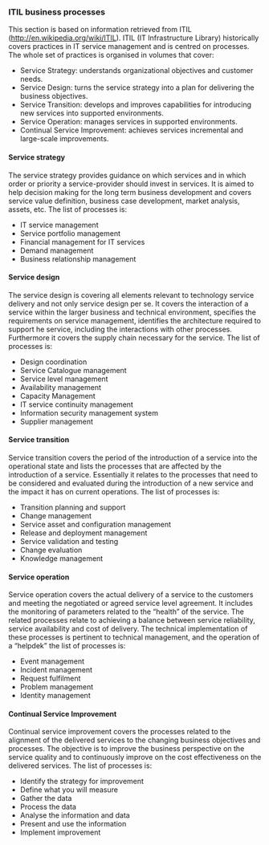 ### ITIL business processes

This section is based on information retrieved from ITIL (http://en.wikipedia.org/wiki/ITIL). 
ITIL (IT Infrastructure Library) historically covers practices in IT service management and is centred on processes. The whole set of practices is organised in volumes that cover:
*	Service Strategy: understands organizational objectives and customer needs.
*	Service Design: turns the service strategy into a plan for delivering the business objectives.
*	Service Transition: develops and improves capabilities for introducing new services into supported environments.
*	Service Operation: manages services in supported environments.
*	Continual Service Improvement: achieves services incremental and large-scale improvements.
#### Service strategy
The service strategy provides guidance on which services and in which order or priority a service-provider should invest in services. It is aimed to help decision making for the long term business development and covers service value definition, business case development, market analysis, assets, etc. The list of processes is:
*	IT service management
*	Service portfolio management
*	Financial management for IT services
*	Demand management
*	Business relationship management
#### Service design
The service design is covering all elements relevant to technology service delivery and not only service design per se. It covers the interaction of a service within the larger business and technical environment, specifies the requirements on service management, identifies the architecture required to support he service, including the interactions with other processes. Furthermore it covers the supply chain necessary for the service. The list of processes is:
*	Design coordination
*	Service Catalogue management
*	Service level management
*	Availability management
*	Capacity Management
*	IT service continuity management
*	Information security management system
*	Supplier management
#### Service transition
Service transition covers the period of the introduction of a service into the operational state and lists the processes that are affected by the introduction of a service. Essentially it relates to the processes that need to be considered and evaluated during the introduction of a new service and the impact it has on current operations. The list of processes is:
*	Transition planning and support
*	Change management
*	Service asset and configuration management
*	Release and deployment management
*	Service validation and testing
*	Change evaluation
*	Knowledge management
#### Service operation
Service operation covers the actual delivery of a service to the customers and meeting the negotiated or agreed service level agreement. It includes the monitoring of parameters related to the “health” of the service. The related processes relate to achieving a balance between service reliability, service availability and cost of delivery. The technical implementation of these processes is pertinent to technical management, and the operation of a “helpdek” the list of processes is:
*	Event management
* Incident management
*	Request fulfilment
*	Problem management
*	Identity management
#### Continual Service Improvement
Continual service improvement covers the processes related to the alignment of the delivered services to the changing business objectives and processes. The objective is to improve the business perspective on the service quality and to continuously improve on the cost effectiveness on the delivered services. The list of processes is:
*	Identify the strategy for improvement
*	Define what you will measure
*	Gather the data
*	Process the data
*	Analyse the information and data
*	Present and use the information
*	Implement improvement



